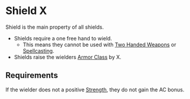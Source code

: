 # Shield X

Shield is the main property of all shields.

- Shields require a one free hand to wield.
	- This means they cannot be used with [Two Handed Weapons](../../Weapons/Weapon%20Properties/Two%20Handed%20Property.md) or [Spellcasting](../../../../Magic/Spellcasting.md#Casting%20Movement%20and%20Noise).
- Shields raise the wielders [Armor Class](../../../../Player%20Characters/Derived%20Statistics/Armor%20Class.md) by X.

## Requirements

If the wielder does not a positive [Strength](../../../../Player%20Characters/Chosen%20Statistics/Strength.md), they do not gain the AC bonus.
